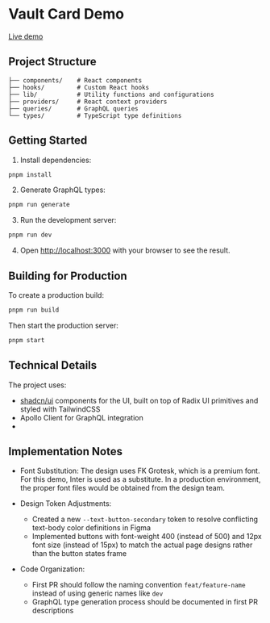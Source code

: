 # Vault Card Demo

[Live demo](https://vault-card-ten.vercel.app/)

## Project Structure

```
├── components/    # React components
├── hooks/         # Custom React hooks
├── lib/           # Utility functions and configurations
├── providers/     # React context providers
├── queries/       # GraphQL queries
└── types/         # TypeScript type definitions
```

## Getting Started

1. Install dependencies:

```bash
pnpm install
```

2. Generate GraphQL types:

```bash
pnpm run generate
```

3. Run the development server:

```bash
pnpm run dev
```

4. Open [http://localhost:3000](http://localhost:3000) with your browser to see the result.

## Building for Production

To create a production build:

```bash
pnpm run build
```

Then start the production server:

```bash
pnpm start
```

## Technical Details

The project uses:

- [shadcn/ui](https://ui.shadcn.com/) components for the UI, built on top of Radix UI primitives and styled with TailwindCSS
- Apollo Client for GraphQL integration
-

## Implementation Notes

- Font Substitution: The design uses FK Grotesk, which is a premium font. For this demo, Inter is used as a substitute. In a production environment, the proper font files would be obtained from the design team.

- Design Token Adjustments:

  - Created a new `--text-button-secondary` token to resolve conflicting text-body color definitions in Figma
  - Implemented buttons with font-weight 400 (instead of 500) and 12px font size (instead of 15px) to match the actual page designs rather than the button states frame

- Code Organization:
  - First PR should follow the naming convention `feat/feature-name` instead of using generic names like `dev`
  - GraphQL type generation process should be documented in first PR descriptions
